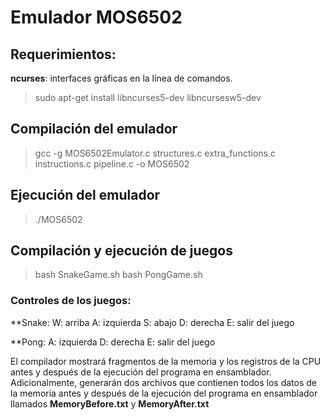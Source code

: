 # Emulador MOS6502

## Requerimientos:
**ncurses**: interfaces gráficas en la línea de comandos.
>sudo apt-get install libncurses5-dev libncursesw5-dev

## Compilación del emulador
>gcc -g MOS6502Emulator.c structures.c extra_functions.c instructions.c pipeline.c -o MOS6502

## Ejecución del emulador
>./MOS6502

## Compilación y ejecución de juegos
>bash SnakeGame.sh
>bash PongGame.sh

### Controles de los juegos:
**Snake:
W: arriba
A: izquierda
S: abajo
D: derecha
E: salir del juego

**Pong:
A: izquierda
D: derecha
E: salir del juego

El compilador mostrará fragmentos de la memoria y los registros de la CPU antes y después de la ejecución del programa en ensamblador. Adicionalmente, generarán dos archivos que contienen todos los datos de la memoria antes y después de la ejecución del programa en ensamblador llamados **MemoryBefore.txt** y **MemoryAfter.txt**
